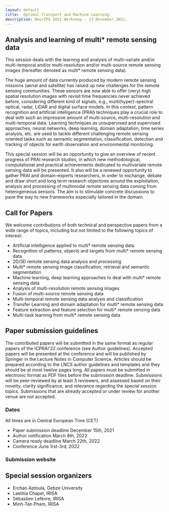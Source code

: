 ```yaml
---
layout: default
title:  Optimal Transport and Machine Learning  
description: NeurIPS 2021 Workshop - 13 December 2021
---
```


## Analysis and learning of multi* remote sensing data

This session deals with the learning and analysis of multi-variate and/or multi-temporal
and/or multi-resolution and/or multi-source remote sensing images (hereafter denoted as multi*
remote sensing data).

The huge amount of data currently produced by modern remote sensing missions (aerial and
satellite) has raised up new challenges for the remote sensing communities. These sensors are now
able to offer (very) high spatial resolution images with revisit time frequencies never achieved before,
considering different kind of signals, e.g., multi(hyper)-spectral optical, radar, LiDAR and digital surface
models. In this context, pattern recognition and artificial intelligence (PRAI) techniques play a crucial
role to deal with such an impressive amount of multi-source, multi-resolution and multi-temporal data.
Learning techniques as unsupervised and supervised approaches, neural networks, deep learning,
domain adaptation, time series analysis, etc. are used to tackle different challenging remote sensing
oriented tasks such as semantic segmentation, classification, detection and tracking of objects for earth
observation and environmental monitoring.

This special session will be an opportunity to give an overview of recent progress of PRAI
research studies, in which new methodological, computational and practical achievements dedicated
to multivariate remote sensing data will be presented. It also will be a renewed opportunity to gather
PRAI and domain-experts researchers, in order to exchange, debate and draw short and long term
research objectives around the exploitation, analysis and processing of multimodal remote sensing
data coming from heterogeneous sensors. The aim is to stimulate concrete discussions to pave the way
to new frameworks especially tailored in the domain.

## Call for Papers

We welcome contributions of both technical and perspective papers from a wide range of topics, including but not limited to the following topics of interest: 
- Artificial intelligence applied to multi* remote sensing data
- Recognition of patterns, objects and targets from multi* remote sensing data
- 2D/3D remote sensing data analysis and processing
- Multi* remote sensing image classification, retrieval and semantic segmentation
- Machine learning, deep learning approaches to deal with multi* remote sensing data
- Analysis of multi-resolution remote sensing images
- Fusion of multi-source remote sensing data
- Multi-temporal remote sensing data analysis and classification
- Transfer Learning and domain adaptation for multi* remote sensing data
- Feature extraction and feature selection for multi* remote sensing data
- Multi-task learning from multi* remote sensing data

## Paper submission guidelines

The contributed papers will be submitted in the same format as regular papers of the ICPRAI'22 conference (see Author guidelines).  Accepted papers will be presented at the conference and will be published by Springer in the Lecture Notes in Computer Science.
Articles should be prepared according to the LNCS author guidelines and templates and they should be at most twelve pages long. All papers must be submitted in electronic format as PDF files before the submission deadline.
Submissions will be peer-reviewed by at least 3 reviewers, and assessed based on their novelty, clarity significance, and relevance regarding the special session topics. Submissions that are already accepted or under review for another venue are not accepted. 

### Dates
All times are in Central European Time (CET)
- Paper submission deadline 	December 15th, 2021
- Author notification 	March 8th, 2022
- Camera ready deadline 	March 22th, 2022
- Conference  June 1rst-3rd, 2022

### Submission website


## Special session organizers
- Erchan Aptoula, Gebze University
- Laetitia Chapel, IRISA
- Sébastien Lefèvre, IRISA
- Minh-Tan Pham, IRISA
 
